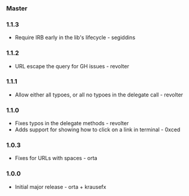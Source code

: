 ### Master

### 1.1.3

* Require IRB early in the lib's lifecycle - segiddins

### 1.1.2

* URL escape the query for GH issues - revolter

### 1.1.1

* Allow either all typoes, or all no typoes in the delegate call - revolter

### 1.1.0

* Fixes typos in the delegate methods - revolter
* Adds support for showing how to click on a link in terminal - 0xced

### 1.0.3

* Fixes for URLs with spaces - orta

### 1.0.0

* Initial major release - orta + krausefx 
